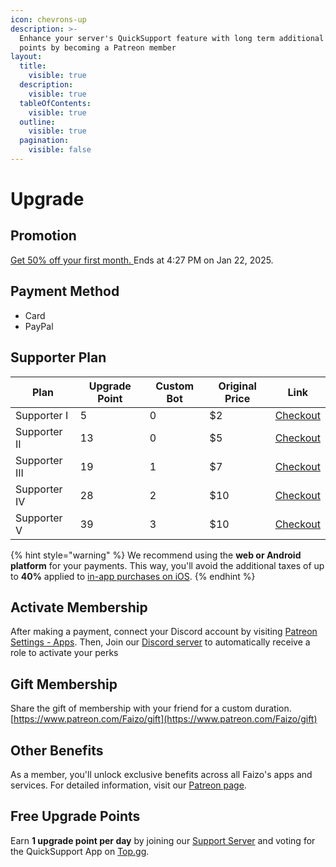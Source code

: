 ```yaml
---
icon: chevrons-up
description: >-
  Enhance your server's QuickSupport feature with long term additional upgrade
  points by becoming a Patreon member
layout:
  title:
    visible: true
  description:
    visible: true
  tableOfContents:
    visible: true
  outline:
    visible: true
  pagination:
    visible: false
---
```


# Upgrade

## Promotion

[Get 50% off your first month. ](https://www.patreon.com/join/9060914)Ends at 4:27 PM on Jan 22, 2025.

## Payment Method

* Card
* PayPal

## Supporter Plan

<table data-full-width="false"><thead><tr><th>Plan</th><th>Upgrade Point</th><th>Custom Bot</th><th>Original Price</th><th>Link</th></tr></thead><tbody><tr><td>Supporter I</td><td>5</td><td>0</td><td>$2</td><td><a href="https://www.patreon.com/checkout/Faizo?rid=8971834">Checkout</a></td></tr><tr><td>Supporter II</td><td>13</td><td>0</td><td>$5</td><td><a href="https://www.patreon.com/checkout/Faizo?rid=8971826">Checkout</a></td></tr><tr><td>Supporter III</td><td>19</td><td>1</td><td>$7</td><td><a href="https://www.patreon.com/checkout/Faizo?rid=8971839">Checkout</a></td></tr><tr><td>Supporter IV</td><td>28</td><td>2</td><td>$10</td><td><a href="https://www.patreon.com/checkout/Faizo?rid=22108996">Checkout</a></td></tr><tr><td>Supporter V</td><td>39</td><td>3</td><td>$10</td><td><a href="https://www.patreon.com/checkout/Faizo?rid=22108996">Checkout</a></td></tr></tbody></table>

{% hint style="warning" %}
We recommend using the **web or Android platform** for your payments. This way, you'll avoid the additional taxes of up to **40%** applied to [in-app purchases on iOS](https://support.patreon.com/hc/en-us/articles/27991664769677-How-iOS-in-app-purchases-work-on-Patreon).
{% endhint %}

## Activate Membership

After making a payment, connect your Discord account by visiting [Patreon Settings - Apps](https://www.patreon.com/settings/apps/discord). Then, Join our [Discord server](https://discord.gg/2wB7rHRDg2) to automatically receive a role to activate your perks

## Gift Membership

Share the gift of membership with your friend for a custom duration.\
[https://www.patreon.com/Faizo/gift](https://www.patreon.com/Faizo/gift)

## Other Benefits

As a member, you'll unlock exclusive benefits across all Faizo's apps and services. For detailed information, visit our [Patreon page](https://www.patreon.com/Faizo).

## Free Upgrade Points

Earn **1 upgrade point per day** by joining our [Support Server](https://discord.gg/2wB7rHRDg2) and voting for the QuickSupport App on [Top.gg](https://top.gg/bot/1280984633739186318).
